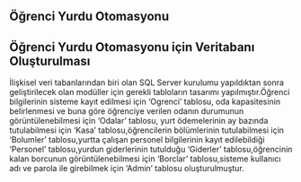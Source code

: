 ## Öğrenci Yurdu Otomasyonu

## Öğrenci Yurdu Otomasyonu için Veritabanı Oluşturulması

İlişkisel veri tabanlarından biri olan SQL Server kurulumu yapıldıktan sonra geliştirilecek olan modüller için gerekli tabloların tasarımı yapılmıştır.Öğrenci bilgilerinin sisteme kayıt edilmesi için ‘Ogrenci’ tablosu, oda kapasitesinin belirlenmesi ve buna göre öğrenciye verilen odanın durumunun görüntülenebilmesi için ‘Odalar’ tablosu, yurt ödemelerinin ay bazında tutulabilmesi için ‘Kasa’ tablosu,öğrencilerin bölümlerinin tutulabilmesi için ‘Bolumler’ tablosu,yurtta çalışan personel bilgilerinin kayıt edilebildiği ‘Personel’ tablosu,yurdun giderlerinin tutulduğu ‘Giderler’ tablosu,öğrencinin kalan borcunun görüntülenebilmesi için ‘Borclar’ tablosu,sisteme kullanıcı adı ve parola ile girebilmek için ‘Admin’ tablosu oluşturulmuştur.
